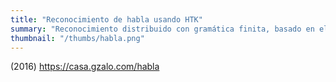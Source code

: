 ```yaml
---
title: "Reconocimiento de habla usando HTK"
summary: "Reconocimiento distribuido con gramática finita, basado en el toolkit HTK. Desarrollado como parte de un proyecto final para Procesamiento del Habla. Usa JSRecorder y la API de Web Audio para capturar las señales de micrófono desde un navegador."
thumbnail: "/thumbs/habla.png"
---
```


(2016) https://casa.gzalo.com/habla
